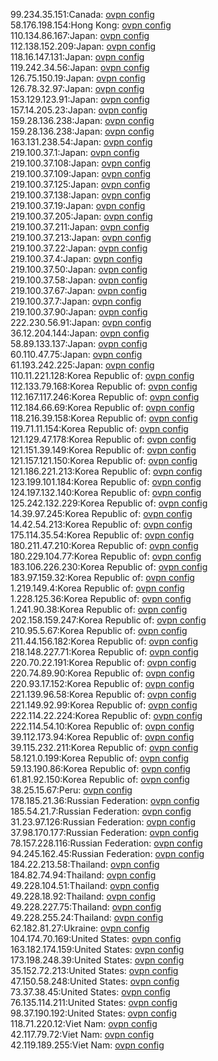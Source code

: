 99.234.35.151:Canada: [ovpn config](vpn/99_234_35_151.ovpn)  
58.176.198.154:Hong Kong: [ovpn config](vpn/58_176_198_154.ovpn)  
110.134.86.167:Japan: [ovpn config](vpn/110_134_86_167.ovpn)  
112.138.152.209:Japan: [ovpn config](vpn/112_138_152_209.ovpn)  
118.16.147.131:Japan: [ovpn config](vpn/118_16_147_131.ovpn)  
119.242.34.56:Japan: [ovpn config](vpn/119_242_34_56.ovpn)  
126.75.150.19:Japan: [ovpn config](vpn/126_75_150_19.ovpn)  
126.78.32.97:Japan: [ovpn config](vpn/126_78_32_97.ovpn)  
153.129.123.91:Japan: [ovpn config](vpn/153_129_123_91.ovpn)  
157.14.205.23:Japan: [ovpn config](vpn/157_14_205_23.ovpn)  
159.28.136.238:Japan: [ovpn config](vpn/159_28_136_238.ovpn)  
159.28.136.238:Japan: [ovpn config](vpn/159_28_136_238.ovpn)  
163.131.238.54:Japan: [ovpn config](vpn/163_131_238_54.ovpn)  
219.100.37.1:Japan: [ovpn config](vpn/219_100_37_1.ovpn)  
219.100.37.108:Japan: [ovpn config](vpn/219_100_37_108.ovpn)  
219.100.37.109:Japan: [ovpn config](vpn/219_100_37_109.ovpn)  
219.100.37.125:Japan: [ovpn config](vpn/219_100_37_125.ovpn)  
219.100.37.138:Japan: [ovpn config](vpn/219_100_37_138.ovpn)  
219.100.37.19:Japan: [ovpn config](vpn/219_100_37_19.ovpn)  
219.100.37.205:Japan: [ovpn config](vpn/219_100_37_205.ovpn)  
219.100.37.211:Japan: [ovpn config](vpn/219_100_37_211.ovpn)  
219.100.37.213:Japan: [ovpn config](vpn/219_100_37_213.ovpn)  
219.100.37.22:Japan: [ovpn config](vpn/219_100_37_22.ovpn)  
219.100.37.4:Japan: [ovpn config](vpn/219_100_37_4.ovpn)  
219.100.37.50:Japan: [ovpn config](vpn/219_100_37_50.ovpn)  
219.100.37.58:Japan: [ovpn config](vpn/219_100_37_58.ovpn)  
219.100.37.67:Japan: [ovpn config](vpn/219_100_37_67.ovpn)  
219.100.37.7:Japan: [ovpn config](vpn/219_100_37_7.ovpn)  
219.100.37.90:Japan: [ovpn config](vpn/219_100_37_90.ovpn)  
222.230.56.91:Japan: [ovpn config](vpn/222_230_56_91.ovpn)  
36.12.204.144:Japan: [ovpn config](vpn/36_12_204_144.ovpn)  
58.89.133.137:Japan: [ovpn config](vpn/58_89_133_137.ovpn)  
60.110.47.75:Japan: [ovpn config](vpn/60_110_47_75.ovpn)  
61.193.242.225:Japan: [ovpn config](vpn/61_193_242_225.ovpn)  
110.11.221.128:Korea Republic of: [ovpn config](vpn/110_11_221_128.ovpn)  
112.133.79.168:Korea Republic of: [ovpn config](vpn/112_133_79_168.ovpn)  
112.167.117.246:Korea Republic of: [ovpn config](vpn/112_167_117_246.ovpn)  
112.184.66.69:Korea Republic of: [ovpn config](vpn/112_184_66_69.ovpn)  
118.216.39.158:Korea Republic of: [ovpn config](vpn/118_216_39_158.ovpn)  
119.71.11.154:Korea Republic of: [ovpn config](vpn/119_71_11_154.ovpn)  
121.129.47.178:Korea Republic of: [ovpn config](vpn/121_129_47_178.ovpn)  
121.151.39.149:Korea Republic of: [ovpn config](vpn/121_151_39_149.ovpn)  
121.157.121.150:Korea Republic of: [ovpn config](vpn/121_157_121_150.ovpn)  
121.186.221.213:Korea Republic of: [ovpn config](vpn/121_186_221_213.ovpn)  
123.199.101.184:Korea Republic of: [ovpn config](vpn/123_199_101_184.ovpn)  
124.197.132.140:Korea Republic of: [ovpn config](vpn/124_197_132_140.ovpn)  
125.242.132.229:Korea Republic of: [ovpn config](vpn/125_242_132_229.ovpn)  
14.39.97.245:Korea Republic of: [ovpn config](vpn/14_39_97_245.ovpn)  
14.42.54.213:Korea Republic of: [ovpn config](vpn/14_42_54_213.ovpn)  
175.114.35.54:Korea Republic of: [ovpn config](vpn/175_114_35_54.ovpn)  
180.211.47.210:Korea Republic of: [ovpn config](vpn/180_211_47_210.ovpn)  
180.229.104.77:Korea Republic of: [ovpn config](vpn/180_229_104_77.ovpn)  
183.106.226.230:Korea Republic of: [ovpn config](vpn/183_106_226_230.ovpn)  
183.97.159.32:Korea Republic of: [ovpn config](vpn/183_97_159_32.ovpn)  
1.219.149.4:Korea Republic of: [ovpn config](vpn/1_219_149_4.ovpn)  
1.228.125.36:Korea Republic of: [ovpn config](vpn/1_228_125_36.ovpn)  
1.241.90.38:Korea Republic of: [ovpn config](vpn/1_241_90_38.ovpn)  
202.158.159.247:Korea Republic of: [ovpn config](vpn/202_158_159_247.ovpn)  
210.95.5.67:Korea Republic of: [ovpn config](vpn/210_95_5_67.ovpn)  
211.44.156.182:Korea Republic of: [ovpn config](vpn/211_44_156_182.ovpn)  
218.148.227.71:Korea Republic of: [ovpn config](vpn/218_148_227_71.ovpn)  
220.70.22.191:Korea Republic of: [ovpn config](vpn/220_70_22_191.ovpn)  
220.74.89.90:Korea Republic of: [ovpn config](vpn/220_74_89_90.ovpn)  
220.93.17.152:Korea Republic of: [ovpn config](vpn/220_93_17_152.ovpn)  
221.139.96.58:Korea Republic of: [ovpn config](vpn/221_139_96_58.ovpn)  
221.149.92.99:Korea Republic of: [ovpn config](vpn/221_149_92_99.ovpn)  
222.114.22.224:Korea Republic of: [ovpn config](vpn/222_114_22_224.ovpn)  
222.114.54.10:Korea Republic of: [ovpn config](vpn/222_114_54_10.ovpn)  
39.112.173.94:Korea Republic of: [ovpn config](vpn/39_112_173_94.ovpn)  
39.115.232.211:Korea Republic of: [ovpn config](vpn/39_115_232_211.ovpn)  
58.121.0.199:Korea Republic of: [ovpn config](vpn/58_121_0_199.ovpn)  
59.13.190.86:Korea Republic of: [ovpn config](vpn/59_13_190_86.ovpn)  
61.81.92.150:Korea Republic of: [ovpn config](vpn/61_81_92_150.ovpn)  
38.25.15.67:Peru: [ovpn config](vpn/38_25_15_67.ovpn)  
178.185.21.36:Russian Federation: [ovpn config](vpn/178_185_21_36.ovpn)  
185.54.21.7:Russian Federation: [ovpn config](vpn/185_54_21_7.ovpn)  
31.23.97.126:Russian Federation: [ovpn config](vpn/31_23_97_126.ovpn)  
37.98.170.177:Russian Federation: [ovpn config](vpn/37_98_170_177.ovpn)  
78.157.228.116:Russian Federation: [ovpn config](vpn/78_157_228_116.ovpn)  
94.245.162.45:Russian Federation: [ovpn config](vpn/94_245_162_45.ovpn)  
184.22.213.58:Thailand: [ovpn config](vpn/184_22_213_58.ovpn)  
184.82.74.94:Thailand: [ovpn config](vpn/184_82_74_94.ovpn)  
49.228.104.51:Thailand: [ovpn config](vpn/49_228_104_51.ovpn)  
49.228.18.92:Thailand: [ovpn config](vpn/49_228_18_92.ovpn)  
49.228.227.75:Thailand: [ovpn config](vpn/49_228_227_75.ovpn)  
49.228.255.24:Thailand: [ovpn config](vpn/49_228_255_24.ovpn)  
62.182.81.27:Ukraine: [ovpn config](vpn/62_182_81_27.ovpn)  
104.174.70.169:United States: [ovpn config](vpn/104_174_70_169.ovpn)  
163.182.174.159:United States: [ovpn config](vpn/163_182_174_159.ovpn)  
173.198.248.39:United States: [ovpn config](vpn/173_198_248_39.ovpn)  
35.152.72.213:United States: [ovpn config](vpn/35_152_72_213.ovpn)  
47.150.58.248:United States: [ovpn config](vpn/47_150_58_248.ovpn)  
73.37.38.45:United States: [ovpn config](vpn/73_37_38_45.ovpn)  
76.135.114.211:United States: [ovpn config](vpn/76_135_114_211.ovpn)  
98.37.190.192:United States: [ovpn config](vpn/98_37_190_192.ovpn)  
118.71.220.12:Viet Nam: [ovpn config](vpn/118_71_220_12.ovpn)  
42.117.79.72:Viet Nam: [ovpn config](vpn/42_117_79_72.ovpn)  
42.119.189.255:Viet Nam: [ovpn config](vpn/42_119_189_255.ovpn)  
